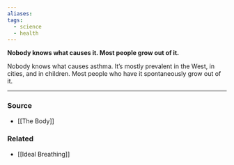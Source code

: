 ```yaml
---
aliases: 
tags:
  - science
  - health
---
```

**Nobody knows what causes it. Most people grow out of it.**

Nobody knows what causes asthma. It’s mostly prevalent in the West, in cities, and in children. Most people who have it spontaneously grow out of it.

---

### Source
- [[The Body]]

### Related
- [[Ideal Breathing]]